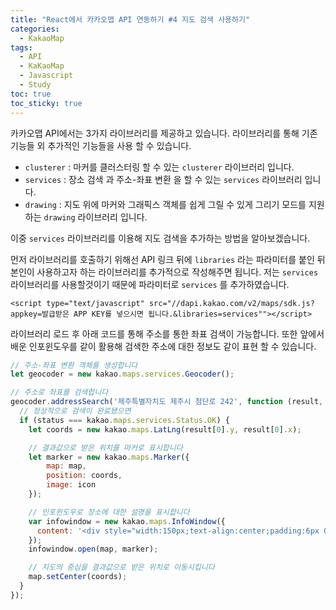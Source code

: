 ```yaml
---
title: "React에서 카카오맵 API 연동하기 #4 지도 검색 사용하기"
categories:
  - KakaoMap
tags:
  - API
  - KaKaoMap
  - Javascript
  - Study
toc: true
toc_sticky: true
---
```


카카오맵 API에서는 3가지 라이브러리를 제공하고 있습니다. 라이브러리를 통해 기존 기능들 외 추가적인 기능들을 사용 할 수 있습니다.

* <code>clusterer</code> : 마커를 클러스터링 할 수 있는 <code>clusterer</code> 라이브러리 입니다.
* <code>services</code> : 장소 검색 과 주소-좌표 변환 을 할 수 있는 <code>services</code> 라이브러리 입니다.
* <code>drawing</code> : 지도 위에 마커와 그래픽스 객체를 쉽게 그릴 수 있게 그리기 모드를 지원하는 <code>drawing</code> 라이브러리 입니다.

이중 <code>services</code> 라이브러리를 이용해 지도 검색을 추가하는 방법을 알아보겠습니다.

먼저 라이브러리를 호출하기 위해선 API 링크 뒤에 <code>libraries</code> 라는 파라미터를 붙인 뒤 본인이 사용하고자 하는 라이브러리를 추가적으로 작성해주면 됩니다.
저는 <code>services</code> 라이브러리를 사용할것이기 때문에 파라미터로 <code>services</code> 를 추가하였습니다.
```
<script type="text/javascript" src="//dapi.kakao.com/v2/maps/sdk.js?appkey=발급받은 APP KEY를 넣으시면 됩니다.&libraries=services""></script>
```

라이브러리 로드 후 아래 코드를 통해 주소를 통한 좌표 검색이 가능합니다. 또한 앞에서 배운 인포윈도우를 같이 활용해 검색한 주소에 대한 정보도 같이 표현 할 수 있습니다.
```javascript
// 주소-좌표 변환 객체를 생성합니다
let geocoder = new kakao.maps.services.Geocoder();

// 주소로 좌표를 검색합니다
geocoder.addressSearch('제주특별자치도 제주시 첨단로 242', function (result, status) {
  // 정상적으로 검색이 완료됐으면
  if (status === kakao.maps.services.Status.OK) {
    let coords = new kakao.maps.LatLng(result[0].y, result[0].x);

    // 결과값으로 받은 위치를 마커로 표시합니다
    let marker = new kakao.maps.Marker({
        map: map,
        position: coords,
        image: icon
    });

    // 인포윈도우로 장소에 대한 설명을 표시합니다
    var infowindow = new kakao.maps.InfoWindow({
      content: '<div style="width:150px;text-align:center;padding:6px 0;">장소정보입니다.</div>'
    });
    infowindow.open(map, marker);

    // 지도의 중심을 결과값으로 받은 위치로 이동시킵니다
    map.setCenter(coords);
  }
});
```
